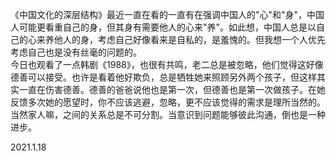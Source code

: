 
<BlogInfo id="1323" title="以己心养己身" author="小格" pv=0 read_times=0 pre_cost_time=16 category="总结" tag_list="[]" create_time="2022.01.18 22:03:00" update_time="2022.01.18 22:24:00" />

《中国文化的深层结构》最近一直在看的一直有在强调中国人的"心"和"身"，中国人可能更看重自己的身，但其身有需要他人的心来"养"。如此想，中国人总是以自己的心来养他人的身，考虑自己好像看来是自私的，是羞愧的。但我想一个人优先考虑自己也是没有丝毫的问题的。  
今日也观看了一点韩剧《1988》，也很有共鸣，老二总是被忽略，他们觉得这好像德善可以接受。也许是看着他好欺负，总是牺牲她来照顾另外两个孩子，但这样其实一直在伤害德善。德善的爸爸说他也是第一次，但德善也是第一次做孩子。在她反馈多次她的愿望时，你不应该逃避，忽略，更不应该觉得的需求是理所当然的。当然家人嘛，之间的关系总是不可分割。当意识到问题能够彼此沟通，倒也是一种进步。


2021.1.18


